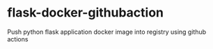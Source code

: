 # flask-docker-githubaction
Push python flask application docker image into registry using github actions
